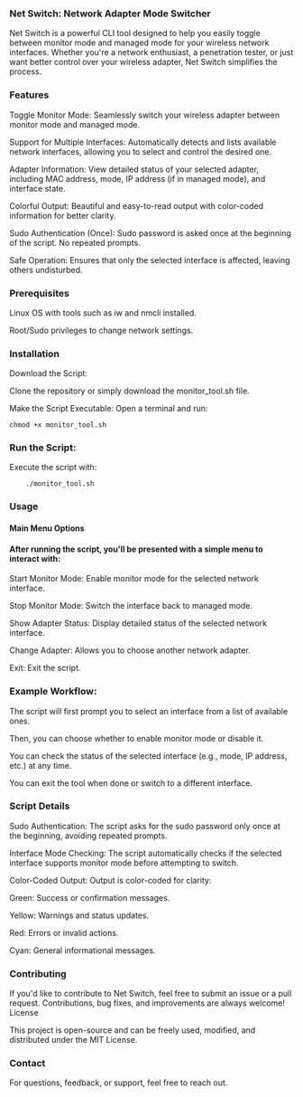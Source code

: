 <h3>Net Switch: Network Adapter Mode Switcher</h3>

<p>Net Switch is a powerful CLI tool designed to help you easily toggle between monitor mode and managed mode for your wireless network interfaces. Whether you're a network enthusiast, a penetration tester, or just want better control over your wireless adapter, Net Switch simplifies the process.</p>

<h3>Features</h3>

<p>Toggle Monitor Mode: Seamlessly switch your wireless adapter between monitor mode and managed mode.</p>

<p>Support for Multiple Interfaces: Automatically detects and lists available network interfaces, allowing you to select and control the desired one.</p>

<p>Adapter Information: View detailed status of your selected adapter, including MAC address, mode, IP address (if in managed mode), and interface state.</p>

<p>Colorful Output: Beautiful and easy-to-read output with color-coded information for better clarity.</p>

<p>Sudo Authentication (Once): Sudo password is asked once at the beginning of the script. No repeated prompts.</p>

<p>Safe Operation: Ensures that only the selected interface is affected, leaving others undisturbed.</p>

<h3>Prerequisites</h3>

Linux OS with tools such as iw and nmcli installed.

Root/Sudo privileges to change network settings.

<h3>Installation</h3>

Download the Script:

Clone the repository or simply download the monitor_tool.sh file.

Make the Script Executable:
Open a terminal and run:

    chmod +x monitor_tool.sh

<h3>Run the Script:</h3>

Execute the script with:

        ./monitor_tool.sh

<h3>Usage</h3>
<h4>Main Menu Options</h4>

<h4>After running the script, you'll be presented with a simple menu to interact with:</h4>

Start Monitor Mode: Enable monitor mode for the selected network interface.

Stop Monitor Mode: Switch the interface back to managed mode.

Show Adapter Status: Display detailed status of the selected network interface.

Change Adapter: Allows you to choose another network adapter.

Exit: Exit the script.

<h3>Example Workflow:</h3>

The script will first prompt you to select an interface from a list of available ones.

Then, you can choose whether to enable monitor mode or disable it.

You can check the status of the selected interface (e.g., mode, IP address, etc.) at any time.

You can exit the tool when done or switch to a different interface.

<h3>Script Details</h3>

Sudo Authentication: The script asks for the sudo password only once at the beginning, avoiding repeated prompts.

Interface Mode Checking: The script automatically checks if the selected interface supports monitor mode before attempting to switch.

Color-Coded Output: Output is color-coded for clarity:

Green: Success or confirmation messages.

Yellow: Warnings and status updates.

Red: Errors or invalid actions.

Cyan: General informational messages.

<h3>Contributing</h3>

<p>If you'd like to contribute to Net Switch, feel free to submit an issue or a pull request. Contributions, bug fixes, and improvements are always welcome!
License</p>

<p>This project is open-source and can be freely used, modified, and distributed under the MIT License.</p>

<h3>Contact</h3>

For questions, feedback, or support, feel free to reach out.
